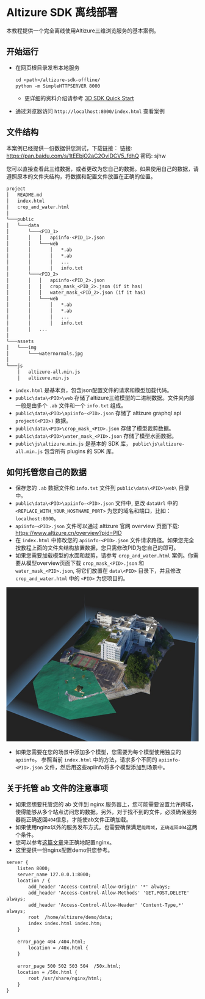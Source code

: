 # Altizure SDK 离线部署

本教程提供一个完全离线使用Altizure三维浏览服务的基本案例。

## 开始运行
* 在网页根目录发布本地服务
    ```
    cd <path>/altizure-sdk-offline/
    python -m SimpleHTTPSERVER 8000
    ```
    * 更详细的资料介绍请参考 [3D SDK Quick Start](https://docs.altizure.cn/en/jssdk.html)

* 通过浏览器访问 `http://localhost:8000/index.html` 查看案例

## 文件结构
本案例已经提供一份数据供您测试，下载链接：
链接: https://pan.baidu.com/s/1tEEbjO2aC2OviDCV5_fdhQ  密码: sjhw

您可以直接查看此三维数据，或者更改为您自己的数据。如果使用自己的数据，请遵照原本的文件夹结构，将数据和配置文件放置在正确的位置。

```
project
│   README.md
│   index.html
│   crop_and_water.html
│
└───public
│   └───data
│       └───<PID_1>
│       │   │   apiinfo-<PID_1>.json
│       │   └───web
│       │       │   *.ab
│       │       │   *.ab
│       │       │   ...
│       │       │   info.txt
│       └───<PID_2>
│       │   │   apiinfo-<PID_2>.json
│       │   │   crop_mask_<PID_2>.json (if it has)
│       │   │   water_mask_<PID_2>.json (if it has)
│       │   └───web
│       │       │   *.ab
│       │       │   *.ab
│       │       │   ...
│       │       │   info.txt
│       │   ...
│   
└───assets
│   └───img
│       └───waternormals.jpg
│   
└───js
    │   altizure-all.min.js
    │   altizure.min.js
```

+ `index.html` 是基本页，包含json配置文件的请求和模型加载代码。
+ `public\data\<PID>\web` 存储了altizure三维模型的二进制数据。文件夹内部一般是由多个 `.ab` 文件和一个 `info.txt` 组成。
+ `public\data\<PID>\apiinfo-<PID>.json` 存储了 altizure graphql api `project(<PID>)` 数据。
+ `public\data\<PID>\crop_mask_<PID>.json` 存储了模型裁剪数据。
+ `public\data\<PID>\water_mask_<PID>.json` 存储了模型水面数据。
+ `public\js\altizure.min.js` 是基本的 SDK 库， `public\js\altizure-all.min.js` 包含所有 plugins 的 SDK 库。


## 如何托管您自己的数据


* 保存您的 `.ab` 数据文件和 `info.txt` 文件到 `public\data\<PID>\web\` 目录中。
* `public\data\<PID>\apiinfo-<PID>.json` 文件中, 更改 `dataUrl` 中的 `<REPLACE_WITH_YOUR_HOSTNAME_PORT>` 为您的域名和端口，比如： `localhost:8000`。 
* `apiinfo-<PID>.json` 文件可以通过 altizure 官网 overview 页面下载: https://www.altizure.cn/overview?pid=PID
* 在 `index.html` 中修改您的 `apiinfo-<PID>.json` 文件请求路径。如果您完全按教程上面的文件夹结构放置数据，您只需修改PID为您自己的即可。
* 如果您需要加载模型的水面和裁剪，请参考 `crop_and_water.html` 案例。你需要从模型overview页面下载 `crop_mask_<PID>.json` 和 `water_mask_<PID>.json`, 将它们放置在 `data\<PID>` 目录下，并且修改 `crop_and_water.html` 中的 `<PID>` 为您项目的。

![project with crop and water](./public/assets/img/screen_capture.jpg)
* 如果您需要在您的场景中添加多个模型，您需要为每个模型使用独立的 `apiinfo`。 参照当前 `index.html` 中的方法，请求多个不同的 `apiinfo-<PID>.json` 文件，然后用这些apiinfo将多个模型添加到场景中。

## 关于托管 ab 文件的注意事项

* 如果您想要托管您的 ab 文件到 nginx 服务器上，您可能需要设置允许跨域，使得能够从多个站点访问您的数据。另外，对于找不到的文件，必须确保服务器能正确返回`404`信息，才能使ab文件正确加载。
* 如果使用nginx以外的服务发布方式，也需要确保满足`能跨域`，`正确返回404`这两个条件。
* 您可以参考[这篇文章](https://serverfault.com/questions/393532/allowing-cross-origin-requests-cors-on-nginx-for-404-responses/700670)来正确地配置nginx。
* 这里提供一份nginx配置demo供您参考。
```
server {
    listen 8000;
    server_name 127.0.0.1:8000;
    location / {
        add_header 'Access-Control-Allow-Origin' '*' always;
        add_header 'Access-Control-Allow-Methods' 'GET,POST,DELETE' always;
        add_header 'Access-Control-Allow-Header' 'Content-Type,*' always;
	    root  /home/altizure/demo/data;
        index index.html index.htm;
    }

    error_page 404 /404.html;
        location = /40x.html {
    }

    error_page 500 502 503 504  /50x.html;
    location = /50x.html {
        root /usr/share/nginx/html;
    }
}
```